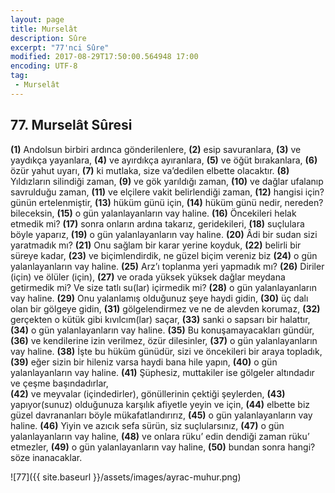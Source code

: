 ```yaml
---
layout: page
title: Murselât
description: Sûre
excerpt: "77'nci Sûre"
modified: 2017-08-29T17:50:00.564948 17:00
encoding: UTF-8
tag: 
 - Murselât
---
```


## 77. Murselât Sûresi

**(1)** Andolsun birbiri ardınca gönderilenlere, 
**(2)** esip savuranlara,
**(3)** ve yaydıkça yayanlara,
**(4)** ve ayırdıkça ayıranlara,
**(5)** ve öğüt bırakanlara,
**(6)** özür yahut uyarı,
**(7)** ki mutlaka, size va’dedilen elbette olacaktır.
**(8)** Yıldızların silindiği zaman,
**(9)** ve gök yarıldığı zaman,
**(10)** ve dağlar ufalanıp savrulduğu zaman, 
**(11)** ve elçilere vakit belirlendiği zaman, 
**(12)** hangisi için? günün ertelenmiştir,
**(13)** hüküm günü için,
**(14)** hüküm günü nedir, nereden? bileceksin,
**(15)** o gün yalanlayanların vay haline.
**(16)** Öncekileri helak etmedik mi?
**(17)** sonra onların ardına takarız, geridekileri, 
**(18)** suçlulara böyle yaparız,
**(19)** o gün yalanlayanların vay haline. 
**(20)** Âdi bir sudan sizi yaratmadık mı?
**(21)** Onu sağlam bir karar yerine koyduk,
**(22)** belirli bir süreye kadar,
**(23)** ve biçimlendirdik, ne güzel biçim vereniz biz
**(24)** o gün yalanlayanların vay haline.
**(25)** Arz’ı toplanma yeri yapmadık mı?
**(26)** Diriler (için) ve ölüler (için),
**(27)** ve orada yüksek yüksek dağlar meydana getirmedik mi? Ve size tatlı su(lar) içirmedik mi?
**(28)** o gün yalanlayanların vay haline.
**(29)** Onu yalanlamış olduğunuz şeye haydi gidin,
**(30)** üç dalı olan bir gölgeye gidin,
**(31)** gölgelendirmez ve ne de alevden korumaz,
**(32)** gerçekten o kütük gibi kıvılcım(lar) saçar,
**(33)** sanki o sapsarı bir halattır,
**(34)** o gün yalanlayanların vay haline.
**(35)** Bu konuşamayacakları gündür,
**(36)** ve kendilerine izin verilmez, özür dilesinler,
**(37)** o gün yalanlayanların vay haline.
**(38)** İşte bu hüküm günüdür, sizi ve öncekileri bir araya topladık, 
**(39)** eğer sizin bir hileniz varsa haydi bana hile yapın,
**(40)** o gün yalanlayanların vay haline.
**(41)** Şüphesiz, muttakiler ise gölgeler altındadır ve çeşme başındadırlar,	
**(42)** ve meyvalar (içindedirler), gönüllerinin çektiği şeylerden,
**(43)** yapıyor(sunuz) olduğunuza karşılık afiyetle yeyin ve için, 
**(44)** elbette biz güzel davrananları böyle mükafatlandırırız,
**(45)** o gün yalanlayanların vay haline.
**(46)** Yiyin ve azıcık sefa sürün, siz suçlularsınız,
**(47)** o gün yalanlayanların vay haline,
**(48)** ve onlara rüku’ edin dendiği zaman rüku’ etmezler,
**(49)** o gün yalanlayanların vay haline,
**(50)** bundan sonra hangi? söze inanacaklar.

![77]({{ site.baseurl }}/assets/images/ayrac-muhur.png)
